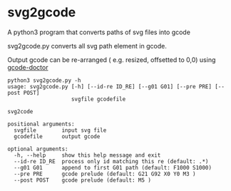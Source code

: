 # svg2gcode
A python3 program that converts paths of svg files into gcode

svg2gcode.py converts all svg path element in gcode.

Output gcode can be re-arranged ( e.g. resized, offsetted to 0,0) using [gcode-doctor](https://github.com/fzellini/gcode-doctor)

```
python3 svg2gcode.py -h
usage: svg2gcode.py [-h] [--id-re ID_RE] [--g01 G01] [--pre PRE] [--post POST]
                    svgfile gcodefile

svg2code

positional arguments:
  svgfile        input svg file
  gcodefile      output gcode

optional arguments:
  -h, --help     show this help message and exit
  --id-re ID_RE  process only id matching this re (default: .*)
  --g01 G01      append to first G01 path (default: F1000 S1000)
  --pre PRE      gcode prelude (default: G21 G92 X0 Y0 M3 )
  --post POST    gcode prelude (default: M5 )
```
